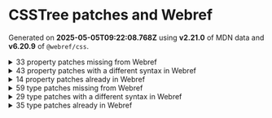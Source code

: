 # CSSTree patches and Webref

Generated on **2025-05-05T09:22:08.768Z** using **v2.21.0** of MDN data and **v6.20.9** of `@webref/css`.


<details>
<summary>33 property patches missing from Webref</summary>

- `-moz-background-clip`
```
padding | border
```
- `-moz-border-radius-bottomleft`
```
<'border-bottom-left-radius'>
```
- `-moz-border-radius-bottomright`
```
<'border-bottom-right-radius'>
```
- `-moz-border-radius-topleft`
```
<'border-top-left-radius'>
```
- `-moz-border-radius-topright`
```
<'border-bottom-right-radius'>
```
- `-moz-control-character-visibility`
```
visible | hidden
```
- `-moz-osx-font-smoothing`
```
auto | grayscale
```
- `-moz-user-select`
```
none | text | all | -moz-none
```
- `-ms-flex-align`
```
start | end | center | baseline | stretch
```
- `-ms-flex-item-align`
```
auto | start | end | center | baseline | stretch
```
- `-ms-flex-line-pack`
```
start | end | center | justify | distribute | stretch
```
- `-ms-flex-negative`
```
<'flex-shrink'>
```
- `-ms-flex-order`
```
<integer>
```
- `-ms-flex-pack`
```
start | end | center | justify | distribute
```
- `-ms-flex-positive`
```
<'flex-grow'>
```
- `-ms-flex-preferred-size`
```
<'flex-basis'>
```
- `-ms-grid-column-align`
```
start | end | center | stretch
```
- `-ms-grid-row-align`
```
start | end | center | stretch
```
- `-ms-hyphenate-limit-last`
```
none | always | column | page | spread
```
- `-ms-interpolation-mode`
```
nearest-neighbor | bicubic
```
- `-webkit-column-break-after`
```
always | auto | avoid
```
- `-webkit-column-break-before`
```
always | auto | avoid
```
- `-webkit-column-break-inside`
```
always | auto | avoid
```
- `-webkit-font-smoothing`
```
auto | none | antialiased | subpixel-antialiased
```
- `-webkit-print-color-adjust`
```
economy | exact
```
- `-webkit-text-security`
```
none | circle | disc | square
```
- `-webkit-user-drag`
```
none | element | auto
```
- `-webkit-user-select`
```
webref:  undefined
csstree: auto | none | text | all
```
- `behavior`
```
<url>+
```
- `glyph-orientation-horizontal`
```
<angle>
```
- `kerning`
```
auto | <svg-length>
```
- `src`
```
[ <url> [ format( <string># ) ]? | local( <family-name> ) ]#
```
- `unicode-range`
```
<urange>#
```
</details>


<details>
<summary>43 property patches with a different syntax in Webref</summary>

- `-webkit-appearance`
```
webref:  none | auto | base | <compat-auto> | <compat-special> | base
csstree: none | button | button-bevel | caps-lock-indicator | caret | checkbox | default-button | inner-spin-button | listbox | listitem | media-controls-background | media-controls-fullscreen-background | media-current-time-display | media-enter-fullscreen-button | media-exit-fullscreen-button | media-fullscreen-button | media-mute-button | media-overlay-play-button | media-play-button | media-seek-back-button | media-seek-forward-button | media-slider | media-sliderthumb | media-time-remaining-display | media-toggle-closed-captions-button | media-volume-slider | media-volume-slider-container | media-volume-sliderthumb | menulist | menulist-button | menulist-text | menulist-textfield | meter | progress-bar | progress-bar-value | push-button | radio | scrollbarbutton-down | scrollbarbutton-left | scrollbarbutton-right | scrollbarbutton-up | scrollbargripper-horizontal | scrollbargripper-vertical | scrollbarthumb-horizontal | scrollbarthumb-vertical | scrollbartrack-horizontal | scrollbartrack-vertical | searchfield | searchfield-cancel-button | searchfield-decoration | searchfield-results-button | searchfield-results-decoration | slider-horizontal | slider-vertical | sliderthumb-horizontal | sliderthumb-vertical | square-button | textarea | textfield | -apple-pay-button
```
- `-webkit-background-clip`
```
webref:  <bg-clip>#
csstree: [ <box> | border | padding | content | text ]#
```
- `-webkit-mask-box-image`
```
webref:  <'mask-border-source'> || <'mask-border-slice'> [ / <'mask-border-width'>? [ / <'mask-border-outset'> ]? ]? || <'mask-border-repeat'> || <'mask-border-mode'>
csstree: [ <url> | <gradient> | none ] [ <length-percentage>{4} <-webkit-mask-box-repeat>{2} ]?
```
- `alignment-baseline`
```
webref:  baseline | text-bottom | alphabetic | ideographic | middle | central | mathematical | text-top
csstree: auto | baseline | before-edge | text-before-edge | middle | central | after-edge | text-after-edge | ideographic | alphabetic | hanging | mathematical
```
- `baseline-shift`
```
webref:  <length-percentage> | sub | super | top | center | bottom
csstree: baseline | sub | super | <svg-length>
```
- `container-type`
```
webref:  normal | [ [ size | inline-size ] || scroll-state ]
csstree: normal || [ size | inline-size ]
```
- `cue-after`
```
webref:  <uri> <decibel>? | none
csstree: <url> <decibel>? | none
```
- `cue-before`
```
webref:  <uri> <decibel>? | none
csstree: <url> <decibel>? | none
```
- `cursor`
```
webref:  [ [ <url> | <url-set> ] [<x> <y>]? ]#? [ auto | default | none | context-menu | help | pointer | progress | wait | cell | crosshair | text | vertical-text | alias | copy | move | no-drop | not-allowed | grab | grabbing | e-resize | n-resize | ne-resize | nw-resize | s-resize | se-resize | sw-resize | w-resize | ew-resize | ns-resize | nesw-resize | nwse-resize | col-resize | row-resize | all-scroll | zoom-in | zoom-out ]
csstree: [ [ <url> [ <x> <y> ]? , ]* [ auto | default | none | context-menu | help | pointer | progress | wait | cell | crosshair | text | vertical-text | alias | copy | move | no-drop | not-allowed | e-resize | n-resize | ne-resize | nw-resize | s-resize | se-resize | sw-resize | w-resize | ew-resize | ns-resize | nesw-resize | nwse-resize | col-resize | row-resize | all-scroll | zoom-in | zoom-out | grab | grabbing | hand | -webkit-grab | -webkit-grabbing | -webkit-zoom-in | -webkit-zoom-out | -moz-grab | -moz-grabbing | -moz-zoom-in | -moz-zoom-out ] ]
```
- `display`
```
webref:  [ <display-outside> || <display-inside> ] | <display-listitem> | <display-internal> | <display-box> | <display-legacy> | <display-outside> || [ <display-inside> | math ]
csstree: | <-non-standard-display>
```
- `dominant-baseline`
```
webref:  auto | text-bottom | alphabetic | ideographic | middle | central | mathematical | hanging | text-top
csstree: auto | use-script | no-change | reset-size | ideographic | alphabetic | hanging | mathematical | central | middle | text-after-edge | text-before-edge
```
- `fill-opacity`
```
webref:  <'opacity'>
csstree: <number-zero-one>
```
- `filter`
```
webref:  none | <filter-value-list>
csstree: | <-ms-filter-function-list>
```
- `font`
```
webref:  [ [ <'font-style'> || <font-variant-css2> || <'font-weight'> || <font-width-css3> ]? <'font-size'> [ / <'line-height'> ]? <'font-family'># ] | <system-family-name>
csstree: [ [ <'font-style'> || <font-variant-css2> || <'font-weight'> || <font-width-css3> ]? <'font-size'> [ / <'line-height'> ]? <'font-family'># ] | <system-family-name> | <-non-standard-font>
```
- `glyph-orientation-vertical`
```
webref:  auto | 0deg | 90deg | 0 | 90
csstree: <angle>
```
- `height`
```
webref:  auto | <length-percentage [0,∞]> | min-content | max-content | fit-content(<length-percentage [0,∞]>) | <calc-size()> | <anchor-size()> | stretch | fit-content | contain
csstree: | stretch | <-non-standard-size>
```
- `image-rendering`
```
webref:  auto | smooth | high-quality | pixelated | crisp-edges
csstree: | optimizeSpeed | optimizeQuality | <-non-standard-image-rendering>
```
- `max-height`
```
webref:  none | <length-percentage [0,∞]> | min-content | max-content | fit-content(<length-percentage [0,∞]>) | <calc-size()> | <anchor-size()> | stretch | fit-content | contain
csstree: | stretch | <-non-standard-size>
```
- `max-width`
```
webref:  none | <length-percentage [0,∞]> | min-content | max-content | fit-content(<length-percentage [0,∞]>) | <calc-size()> | <anchor-size()> | stretch | fit-content | contain
csstree: | stretch | <-non-standard-size>
```
- `min-height`
```
webref:  auto | <length-percentage [0,∞]> | min-content | max-content | fit-content(<length-percentage [0,∞]>) | <calc-size()> | <anchor-size()> | stretch | fit-content | contain
csstree: | stretch | <-non-standard-size>
```
- `min-width`
```
webref:  auto | <length-percentage [0,∞]> | min-content | max-content | fit-content(<length-percentage [0,∞]>) | <calc-size()> | <anchor-size()> | stretch | fit-content | contain
csstree: | stretch | <-non-standard-size>
```
- `overflow`
```
webref:  <'overflow-block'>{1,2}
csstree: | <-non-standard-overflow>
```
- `pause-after`
```
webref:  <time [0s,∞]> | none | x-weak | weak | medium | strong | x-strong
csstree: <time> | none | x-weak | weak | medium | strong | x-strong
```
- `pause-before`
```
webref:  <time [0s,∞]> | none | x-weak | weak | medium | strong | x-strong
csstree: <time> | none | x-weak | weak | medium | strong | x-strong
```
- `position`
```
webref:  static | relative | absolute | sticky | fixed | <running()>
csstree: | -webkit-sticky
```
- `rest-after`
```
webref:  <time [0s,∞]> | none | x-weak | weak | medium | strong | x-strong
csstree: <time> | none | x-weak | weak | medium | strong | x-strong
```
- `rest-before`
```
webref:  <time [0s,∞]> | none | x-weak | weak | medium | strong | x-strong
csstree: <time> | none | x-weak | weak | medium | strong | x-strong
```
- `scroll-timeline`
```
webref:  [ <'scroll-timeline-name'> <'scroll-timeline-axis'>? ]#
csstree: [ <'scroll-timeline-name'> || <'scroll-timeline-axis'> ]#
```
- `stroke-dasharray`
```
webref:  none | [<length-percentage> | <number>]+#
csstree: none | [ <svg-length>+ ]#
```
- `stroke-dashoffset`
```
webref:  <length-percentage> | <number>
csstree: <svg-length>
```
- `stroke-linejoin`
```
webref:  [ crop | arcs | miter ] || [ bevel | round | fallback ]
csstree: miter | round | bevel
```
- `stroke-miterlimit`
```
webref:  <number>
csstree: <number-one-or-greater>
```
- `stroke-width`
```
webref:  [<length-percentage> | <number>]#
csstree: <svg-length>
```
- `unicode-bidi`
```
webref:  normal | embed | isolate | bidi-override | isolate-override | plaintext
csstree: | -moz-isolate | -moz-isolate-override | -moz-plaintext | -webkit-isolate | -webkit-isolate-override | -webkit-plaintext
```
- `voice-duration`
```
webref:  auto | <time [0s,∞]>
csstree: auto | <time>
```
- `voice-family`
```
webref:  [[<family-name> | <generic-voice>],]* [<family-name> | <generic-voice>] | preserve
csstree: [ [ <family-name> | <generic-voice> ] , ]* [ <family-name> | <generic-voice> ] | preserve
```
- `voice-pitch`
```
webref:  <frequency [0Hz,∞]> && absolute | [[x-low | low | medium | high | x-high] || [<frequency> | <semitones> | <percentage>]]
csstree: <frequency> && absolute | [ [ x-low | low | medium | high | x-high ] || [ <frequency> | <semitones> | <percentage> ] ]
```
- `voice-range`
```
webref:  <frequency [0Hz,∞]> && absolute | [[x-low | low | medium | high | x-high] || [<frequency> | <semitones> | <percentage>]]
csstree: <frequency> && absolute | [ [ x-low | low | medium | high | x-high ] || [ <frequency> | <semitones> | <percentage> ] ]
```
- `voice-rate`
```
webref:  [normal | x-slow | slow | medium | fast | x-fast] || <percentage [0,∞]>
csstree: [ normal | x-slow | slow | medium | fast | x-fast ] || <percentage>
```
- `voice-volume`
```
webref:  silent | [[x-soft | soft | medium | loud | x-loud] || <decibel>]
csstree: silent | [ [ x-soft | soft | medium | loud | x-loud ] || <decibel> ]
```
- `width`
```
webref:  auto | <length-percentage [0,∞]> | min-content | max-content | fit-content(<length-percentage [0,∞]>) | <calc-size()> | <anchor-size()> | stretch | fit-content | contain
csstree: | stretch | <-non-standard-size>
```
- `word-break`
```
webref:  normal | break-all | keep-all | manual | auto-phrase | break-word
csstree: normal | break-all | keep-all | break-word | auto-phrase
```
- `writing-mode`
```
webref:  horizontal-tb | vertical-rl | vertical-lr | sideways-rl | sideways-lr
csstree: | <svg-writing-mode>
```
</details>


<details>
<summary>14 property patches already in Webref</summary>

- `background-clip`
- `cue`
- `fill`
- `letter-spacing`
- `pause`
- `rest`
- `scroll-timeline-name`
- `speak`
- `speak-as`
- `stroke`
- `text-wrap`
- `voice-balance`
- `voice-stress`
- `white-space-trim`
</details>


<details>
<summary>59 type patches missing from Webref</summary>

- `-legacy-gradient`
```
<-webkit-gradient()> | <-legacy-linear-gradient> | <-legacy-repeating-linear-gradient> | <-legacy-radial-gradient> | <-legacy-repeating-radial-gradient>
```
- `-legacy-linear-gradient`
```
-moz-linear-gradient( <-legacy-linear-gradient-arguments> ) | -webkit-linear-gradient( <-legacy-linear-gradient-arguments> ) | -o-linear-gradient( <-legacy-linear-gradient-arguments> )
```
- `-legacy-linear-gradient-arguments`
```
[ <angle> | <side-or-corner> ]? , <color-stop-list>
```
- `-legacy-radial-gradient`
```
-moz-radial-gradient( <-legacy-radial-gradient-arguments> ) | -webkit-radial-gradient( <-legacy-radial-gradient-arguments> ) | -o-radial-gradient( <-legacy-radial-gradient-arguments> )
```
- `-legacy-radial-gradient-arguments`
```
[ <position> , ]? [ [ [ <-legacy-radial-gradient-shape> || <-legacy-radial-gradient-size> ] | [ <length> | <percentage> ]{2} ] , ]? <color-stop-list>
```
- `-legacy-radial-gradient-shape`
```
circle | ellipse
```
- `-legacy-radial-gradient-size`
```
closest-side | closest-corner | farthest-side | farthest-corner | contain | cover
```
- `-legacy-repeating-linear-gradient`
```
-moz-repeating-linear-gradient( <-legacy-linear-gradient-arguments> ) | -webkit-repeating-linear-gradient( <-legacy-linear-gradient-arguments> ) | -o-repeating-linear-gradient( <-legacy-linear-gradient-arguments> )
```
- `-legacy-repeating-radial-gradient`
```
-moz-repeating-radial-gradient( <-legacy-radial-gradient-arguments> ) | -webkit-repeating-radial-gradient( <-legacy-radial-gradient-arguments> ) | -o-repeating-radial-gradient( <-legacy-radial-gradient-arguments> )
```
- `-ms-filter-function`
```
<-ms-filter-function-progid> | <-ms-filter-function-legacy>
```
- `-ms-filter-function-legacy`
```
<ident-token> | <function-token> <any-value>? )
```
- `-ms-filter-function-list`
```
<-ms-filter-function>+
```
- `-ms-filter-function-progid`
```
'progid:' [ <ident-token> '.' ]* [ <ident-token> | <function-token> <any-value>? ) ]
```
- `-non-standard-color`
```
-moz-ButtonDefault | -moz-ButtonHoverFace | -moz-ButtonHoverText | -moz-CellHighlight | -moz-CellHighlightText | -moz-Combobox | -moz-ComboboxText | -moz-Dialog | -moz-DialogText | -moz-dragtargetzone | -moz-EvenTreeRow | -moz-Field | -moz-FieldText | -moz-html-CellHighlight | -moz-html-CellHighlightText | -moz-mac-accentdarkestshadow | -moz-mac-accentdarkshadow | -moz-mac-accentface | -moz-mac-accentlightesthighlight | -moz-mac-accentlightshadow | -moz-mac-accentregularhighlight | -moz-mac-accentregularshadow | -moz-mac-chrome-active | -moz-mac-chrome-inactive | -moz-mac-focusring | -moz-mac-menuselect | -moz-mac-menushadow | -moz-mac-menutextselect | -moz-MenuHover | -moz-MenuHoverText | -moz-MenuBarText | -moz-MenuBarHoverText | -moz-nativehyperlinktext | -moz-OddTreeRow | -moz-win-communicationstext | -moz-win-mediatext | -moz-activehyperlinktext | -moz-default-background-color | -moz-default-color | -moz-hyperlinktext | -moz-visitedhyperlinktext | -webkit-activelink | -webkit-focus-ring-color | -webkit-link | -webkit-text
```
- `-non-standard-display`
```
-ms-inline-flexbox | -ms-grid | -ms-inline-grid | -webkit-flex | -webkit-inline-flex | -webkit-box | -webkit-inline-box | -moz-inline-stack | -moz-box | -moz-inline-box
```
- `-non-standard-font`
```
-apple-system-body | -apple-system-headline | -apple-system-subheadline | -apple-system-caption1 | -apple-system-caption2 | -apple-system-footnote | -apple-system-short-body | -apple-system-short-headline | -apple-system-short-subheadline | -apple-system-short-caption1 | -apple-system-short-footnote | -apple-system-tall-body
```
- `-non-standard-generic-family`
```
-apple-system | BlinkMacSystemFont
```
- `-non-standard-image-rendering`
```
optimize-contrast | -moz-crisp-edges | -o-crisp-edges | -webkit-optimize-contrast
```
- `-non-standard-overflow`
```
overlay | -moz-scrollbars-none | -moz-scrollbars-horizontal | -moz-scrollbars-vertical | -moz-hidden-unscrollable
```
- `-non-standard-size`
```
intrinsic | min-intrinsic | -webkit-fill-available | -webkit-fit-content | -webkit-min-content | -webkit-max-content  | -moz-available | -moz-fit-content | -moz-min-content | -moz-max-content
```
- `-webkit-gradient-color-stop`
```
from( <color> ) | color-stop( [ <number-zero-one> | <percentage> ] , <color> ) | to( <color> )
```
- `-webkit-gradient-point`
```
[ left | center | right | <length-percentage> ] [ top | center | bottom | <length-percentage> ]
```
- `-webkit-gradient-radius`
```
<length> | <percentage>
```
- `-webkit-gradient-type`
```
linear | radial
```
- `-webkit-gradient()`
```
-webkit-gradient( <-webkit-gradient-type>, <-webkit-gradient-point> [, <-webkit-gradient-point> | , <-webkit-gradient-radius>, <-webkit-gradient-point> ] [, <-webkit-gradient-radius>]? [, <-webkit-gradient-color-stop>]* )
```
- `-webkit-mask-box-repeat`
```
repeat | stretch | round
```
- `absolute-color-base`
```
<hex-color> | <absolute-color-function> | <named-color> | transparent
```
- `absolute-color-function`
```
<rgb()> | <rgba()> | <hsl()> | <hsla()> | <hwb()> | <lab()> | <lch()> | <oklab()> | <oklch()> | <color()>
```
- `age`
```
child | young | old
```
- `anchor-element`
```
<dashed-ident>
```
- `attr-fallback`
```
<any-value>
```
- `basic-shape`
```
webref:  undefined
csstree: <inset()> | <xywh()> | <rect()> | <circle()> | <ellipse()> | <polygon()> | <path()>
```
- `bottom`
```
webref:  undefined
csstree: <length> | auto
```
- `declaration`
```
<ident-token> : <declaration-value>? [ '!' important ]?
```
- `declaration-list`
```
webref:  undefined
csstree: [ <declaration>? ';' ]* <declaration>?
```
- `forgiving-relative-selector-list`
```
<relative-real-selector-list>
```
- `forgiving-selector-list`
```
webref:  undefined
csstree: <complex-real-selector-list>
```
- `gender`
```
male | female | neutral
```
- `inset-area`
```
[ [ left | center | right | span-left | span-right | x-start | x-end | span-x-start | span-x-end | x-self-start | x-self-end | span-x-self-start | span-x-self-end | span-all ] || [ top | center | bottom | span-top | span-bottom | y-start | y-end | span-y-start | span-y-end | y-self-start | y-self-end | span-y-self-start | span-y-self-end | span-all ] | [ block-start | center | block-end | span-block-start | span-block-end | span-all ] || [ inline-start | center | inline-end | span-inline-start | span-inline-end | span-all ] | [ self-block-start | self-block-end | span-self-block-start | span-self-block-end | span-all ] || [ self-inline-start | self-inline-end | span-self-inline-start | span-self-inline-end | span-all ] | [ start | center | end | span-start | span-end | span-all ]{1,2} | [ self-start | center | self-end | span-self-start | span-self-end | span-all ]{1,2} ]
```
- `left`
```
webref:  undefined
csstree: <length> | auto
```
- `number-one-or-greater`
```
<number [1,∞]>
```
- `number-zero-one`
```
<number [0,1]>
```
- `palette-identifier`
```
<dashed-ident>
```
- `rect()`
```
rect( [ <length-percentage> | auto ]{4} [ round <'border-radius'> ]? )
```
- `right`
```
webref:  undefined
csstree: <length> | auto
```
- `scope-end`
```
webref:  undefined
csstree: <forgiving-selector-list>
```
- `scope-start`
```
webref:  undefined
csstree: <forgiving-selector-list>
```
- `shape`
```
webref:  undefined
csstree: rect( <top>, <right>, <bottom>, <left> ) | rect( <top> <right> <bottom> <left> )
```
- `size-feature`
```
webref:  undefined
csstree: <mf-plain> | <mf-boolean> | <mf-range>
```
- `style-condition`
```
not <style-in-parens> | <style-in-parens> [ [ and <style-in-parens> ]* | [ or <style-in-parens> ]* ]
```
- `style-feature`
```
webref:  undefined
csstree: <declaration>
```
- `svg-length`
```
<percentage> | <length> | <number>
```
- `svg-writing-mode`
```
lr-tb | rl-tb | tb-rl | lr | rl | tb
```
- `top`
```
webref:  undefined
csstree: <length> | auto
```
- `try-tactic`
```
flip-block || flip-inline || flip-start
```
- `url-modifier`
```
webref:  undefined
csstree: <ident> | <function-token> <any-value> )
```
- `x`
```
<number>
```
- `xywh()`
```
xywh( <length-percentage>{2} <length-percentage [0,∞]>{2} [ round <'border-radius'> ]? )
```
- `y`
```
<number>
```
</details>


<details>
<summary>29 type patches with a different syntax in Webref</summary>

- `anchor-size()`
```
webref:  anchor-size( [ <anchor-name> || <anchor-size> ]? , <length-percentage>? )
csstree: anchor-size( [ <anchor-element> || <anchor-size> ]? , <length-percentage>? )
```
- `anchor()`
```
webref:  anchor( <anchor-name>? && <anchor-side>, <length-percentage>? )
csstree: anchor( <anchor-element>? && <anchor-side>, <length-percentage>? )
```
- `attr-name`
```
webref:  [ <ident-token>? '|' ]? <ident-token>
csstree: <wq-name>
```
- `bg-clip`
```
webref:  <visual-box> | border-area| text
csstree: <box> | border | text
```
- `color`
```
webref:  <color-base> | currentColor | <system-color> | <contrast-color()> | <device-cmyk()> | <light-dark()>
csstree: <color-base> | currentColor | <system-color> | <device-cmyk()>  | <light-dark()> | <-non-standard-color>
```
- `color-function`
```
webref:  <rgb()> | <rgba()> | <hsl()> | <hsla()> | <hwb()> | <lab()> | <lch()> | <oklab()> | <oklch()> | <ictcp()> | <jzazbz()> | <jzczhz()> | <color()>
csstree: <rgb()> | <rgba()> | <hsl()> | <hsla()> | <hwb()> | <lab()> | <lch()> | <oklab()> | <oklch()> | <color()>
```
- `color-mix()`
```
webref:  color-mix( <color-interpolation-method> , [ <color> && <percentage [0,100]>? ]#{2})
csstree: color-mix( <color-interpolation-method> , [ <color> && <percentage [0,100]>? ]#{2} )
```
- `color()`
```
webref:  color( [from <color>]? <colorspace-params> [ / [ <alpha-value> | none ] ]? )
csstree: color( <colorspace-params> [ / [ <alpha-value> | none ] ]? )
```
- `colorspace-params`
```
webref:  [<custom-params> | <predefined-rgb-params> | <xyz-params>]
csstree: [ <predefined-rgb-params> | <xyz-params>]
```
- `container-condition`
```
webref:  [ <container-name>? <container-query>? ]!
csstree: not <query-in-parens> | <query-in-parens> [ [ and <query-in-parens> ]* | [ or <query-in-parens> ]* ]
```
- `content-list`
```
webref:  [ <string> | <counter()> | <counters()> | <content()> | <attr()> ]+
csstree: [ <string> | contents | <image> | <counter> | <quote> | <target> | <leader()> | <attr()> ]+
```
- `coord-box`
```
webref:  <paint-box> | view-box
csstree: content-box | padding-box | border-box | fill-box | stroke-box | view-box
```
- `element()`
```
webref:  element( <id-selector> )
csstree: element( <custom-ident> , [ first | start | last | first-except ]? ) | element( <id-selector> )
```
- `generic-family`
```
webref:  <generic-script-specific>| <generic-complete> | <generic-incomplete>
csstree: <generic-script-specific>| <generic-complete> | <generic-incomplete> | <-non-standard-generic-family>
```
- `generic-script-specific`
```
webref:  generic(fangsong) | generic(kai) | generic(khmer-mul) | generic(nastaliq)
csstree: generic(kai) | generic(fangsong) | generic(nastaliq)
```
- `generic-voice`
```
webref:  [<age>? <gender> <integer>?]
csstree: [ <age>? <gender> <integer>? ]
```
- `gradient`
```
webref:  [ <linear-gradient()> | <repeating-linear-gradient()> | <radial-gradient()> | <repeating-radial-gradient()> | <conic-gradient()> | <repeating-conic-gradient()> ]
csstree: | <-legacy-gradient>
```
- `legacy-pseudo-element-selector`
```
webref:  : [before | after | first-line | first-letter]
csstree:  ':' [before | after | first-line | first-letter]
```
- `oklab()`
```
webref:  oklab([from <color>]? [<percentage> | <number> | none] [<percentage> | <number> | none] [<percentage> | <number> | none] [ / [<alpha-value> | none] ]? )
csstree: oklab( [ <percentage> | <number> | none] [ <percentage> | <number> | none] [ <percentage> | <number> | none] [ / [<alpha-value> | none] ]? )
```
- `oklch()`
```
webref:  oklch([from <color>]? [<percentage> | <number> | none] [<percentage> | <number> | none] [<hue> | none] [ / [<alpha-value> | none] ]? )
csstree: oklch( [ <percentage> | <number> | none] [ <percentage> | <number> | none] [ <hue> | none] [ / [<alpha-value> | none] ]? )
```
- `paint`
```
webref:  none | <image> | <svg-paint>
csstree: none | <color> | <url> [ none | <color> ]? | context-fill | context-stroke
```
- `predefined-rgb`
```
webref:  srgb | srgb-linear | display-p3 | a98-rgb | prophoto-rgb | rec2020 | rec2100-pq | rec2100-hlg | rec2100-linear
csstree: srgb | srgb-linear | display-p3 | a98-rgb | prophoto-rgb | rec2020
```
- `pseudo-compound-selector`
```
webref:  <pseudo-element-selector> <pseudo-class-selector>*
csstree:  <pseudo-element-selector> <pseudo-class-selector>*
```
- `pseudo-element-selector`
```
webref:  : <pseudo-class-selector> | <legacy-pseudo-element-selector>
csstree: ':' <pseudo-class-selector> | <legacy-pseudo-element-selector>
```
- `query-in-parens`
```
webref:  ( <container-query> ) | ( <size-feature> ) | style( <style-query> ) | scroll-state( <scroll-state-query> ) | <general-enclosed>
csstree: ( <container-condition> ) | ( <size-feature> ) | style( <style-query> ) | <general-enclosed>
```
- `style-in-parens`
```
webref:  ( <style-query> ) | ( <style-feature> ) | <general-enclosed>
csstree: ( <style-condition> ) | ( <style-feature> ) | <general-enclosed>
```
- `style-query`
```
webref:  not <style-in-parens> | <style-in-parens> [ [ and <style-in-parens> ]* | [ or <style-in-parens> ]* ] | <style-feature>
csstree: <style-condition> | <style-feature>
```
- `url`
```
webref:  <url()> | <src()>
csstree: url( <string> <url-modifier>* ) | <url-token>
```
- `xyz-params`
```
webref:  <xyz> [ <number> | <percentage> | none ]{3}
csstree: <xyz-space> [ <number> | <percentage> | none ]{3}
```
</details>


<details>
<summary>35 type patches already in Webref</summary>

- `anchor-name`
- `anchor-side`
- `anchor-size`
- `cmyk-component`
- `color-base`
- `color-interpolation-method`
- `color-space`
- `combinator`
- `complex-real-selector`
- `complex-real-selector-list`
- `complex-selector`
- `complex-selector-unit`
- `compound-selector`
- `container-name`
- `custom-color-space`
- `device-cmyk()`
- `font-variant-css2`
- `font-width-css3`
- `general-enclosed`
- `generic-complete`
- `generic-incomplete`
- `legacy-device-cmyk-syntax`
- `modern-device-cmyk-syntax`
- `offset-path`
- `position-area`
- `predefined-rgb-params`
- `relative-real-selector`
- `relative-real-selector-list`
- `selector-list`
- `simple-selector`
- `simple-selector-list`
- `single-animation-composition`
- `system-family-name`
- `try-size`
- `xyz-space`
</details>
